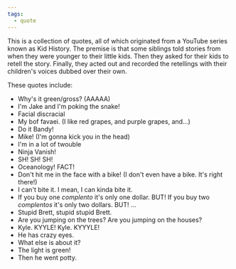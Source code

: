 ```yaml
---
tags:
  - quote
---
```

This is a collection of quotes, all of which originated from a YouTube series known as Kid History. The premise is that some siblings told stories from when they were younger to their little kids. Then they asked for their kids to retell the story. Finally, they acted out and recorded the retellings with their children's voices dubbed over their own.

These quotes include:
* Why's it green/gross? (AAAAA)
* I'm Jake and I'm poking the snake!
* Facial discracial
* My bof favaei. (I like red grapes, and purple grapes, and...)
* Do it Bandy!
* Mike! (I'm gonna kick you in the head)
* I'm in a lot of twouble
* Ninja Vanish!
* SH! SH! SH!
* Oceanology! FACT!
* Don't hit me in the face with a bike! (I don't even have a bike. It's right there!)
* I can't bite it. I mean, I can kinda bite it.
* If you buy one *complento* it's only one dollar. BUT! If you buy two *complentos* it's only two dollars. BUT! ...
* Stupid Brett, stupid stupid Brett.
* Are you jumping on the trees? Are you jumping on the houses?
* Kyle. KYYLE! Kyle. KYYYLE!
* He has crazy eyes.
* What else is about it?
* The light is green!
* Then he went potty.